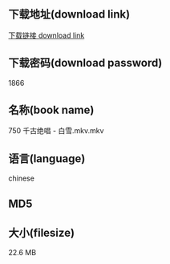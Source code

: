 ## 下载地址(download link)
[下载链接 download link](https://voluble-croquembouche-d321dc.netlify.app/?s=750+%E5%8D%83%E5%8F%A4%E7%BB%9D%E5%94%B1+-+%E7%99%BD%E9%9B%AA.mkv)

## 下载密码(download password)
1866

## 名称(book name)
750 千古绝唱 - 白雪.mkv.mkv

## 语言(language)
chinese

## MD5


## 大小(filesize)
22.6 MB

